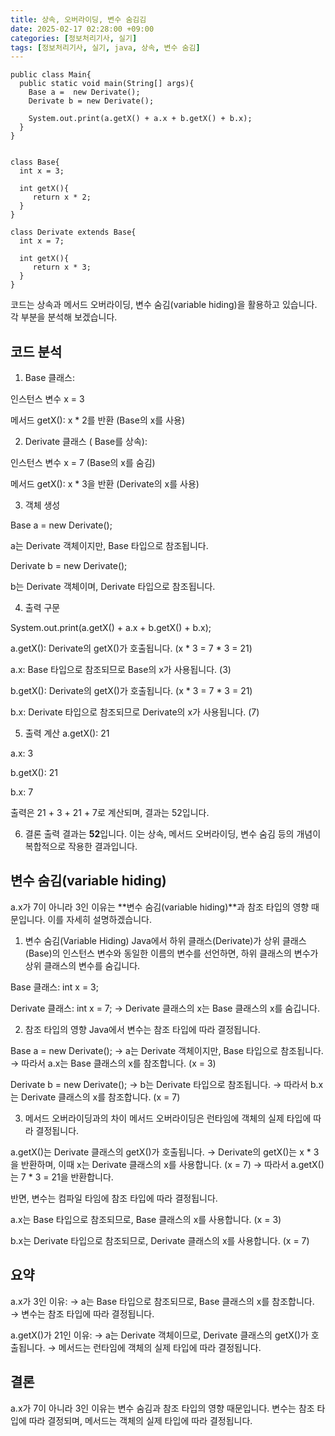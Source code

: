 ```yaml
---
title: 상속, 오버라이딩, 변수 숨김김
date: 2025-02-17 02:28:00 +09:00
categories: [정보처리기사, 실기]
tags: [정보처리기사, 실기, java, 상속, 변수 숨김]
---
```


```{r}
public class Main{
  public static void main(String[] args){
    Base a =  new Derivate();
    Derivate b = new Derivate();
    
    System.out.print(a.getX() + a.x + b.getX() + b.x);
  }
}
 
 
class Base{
  int x = 3;
 
  int getX(){
     return x * 2; 
  }
}
 
class Derivate extends Base{
  int x = 7;
  
  int getX(){
     return x * 3;
  }
}
```

코드는 상속과 메서드 오버라이딩, 변수 숨김(variable hiding)을 활용하고 있습니다. 각 부분을 분석해 보겠습니다.

## 코드 분석

1. Base 클래스:

인스턴스 변수 x = 3

메서드 getX(): x * 2를 반환 (Base의 x를 사용)

2. Derivate 클래스 ( Base를 상속):

인스턴스 변수 x = 7 (Base의 x를 숨김)

메서드 getX(): x * 3을 반환 (Derivate의 x를 사용)

3. 객체 생성

Base a = new Derivate();

a는 Derivate 객체이지만, Base 타입으로 참조됩니다.

Derivate b = new Derivate();

b는 Derivate 객체이며, Derivate 타입으로 참조됩니다.

4. 출력 구문

System.out.print(a.getX() + a.x + b.getX() + b.x);

a.getX(): Derivate의 getX()가 호출됩니다. (x * 3 = 7 * 3 = 21)

a.x: Base 타입으로 참조되므로 Base의 x가 사용됩니다. (3)

b.getX(): Derivate의 getX()가 호출됩니다. (x * 3 = 7 * 3 = 21)

b.x: Derivate 타입으로 참조되므로 Derivate의 x가 사용됩니다. (7)

5. 출력 계산
a.getX(): 21

a.x: 3

b.getX(): 21

b.x: 7

출력은 21 + 3 + 21 + 7로 계산되며, 결과는 52입니다.

6. 결론
출력 결과는 **52**입니다. 이는 상속, 메서드 오버라이딩, 변수 숨김 등의 개념이 복합적으로 작용한 결과입니다.


## 변수 숨김(variable hiding)
a.x가 7이 아니라 3인 이유는 **변수 숨김(variable hiding)**과 참조 타입의 영향 때문입니다. 이를 자세히 설명하겠습니다.



1. 변수 숨김(Variable Hiding)
Java에서 하위 클래스(Derivate)가 상위 클래스(Base)의 인스턴스 변수와 동일한 이름의 변수를 선언하면, 하위 클래스의 변수가 상위 클래스의 변수를 숨깁니다.

Base 클래스: int x = 3;

Derivate 클래스: int x = 7;
→ Derivate 클래스의 x는 Base 클래스의 x를 숨깁니다.

2. 참조 타입의 영향
Java에서 변수는 참조 타입에 따라 결정됩니다.

Base a = new Derivate();
→ a는 Derivate 객체이지만, Base 타입으로 참조됩니다.
→ 따라서 a.x는 Base 클래스의 x를 참조합니다. (x = 3)

Derivate b = new Derivate();
→ b는 Derivate 타입으로 참조됩니다.
→ 따라서 b.x는 Derivate 클래스의 x를 참조합니다. (x = 7)

3. 메서드 오버라이딩과의 차이
메서드 오버라이딩은 런타임에 객체의 실제 타입에 따라 결정됩니다.

a.getX()는 Derivate 클래스의 getX()가 호출됩니다.
→ Derivate의 getX()는 x * 3을 반환하며, 이때 x는 Derivate 클래스의 x를 사용합니다. (x = 7)
→ 따라서 a.getX()는 7 * 3 = 21을 반환합니다.

반면, 변수는 컴파일 타임에 참조 타입에 따라 결정됩니다.

a.x는 Base 타입으로 참조되므로, Base 클래스의 x를 사용합니다. (x = 3)

b.x는 Derivate 타입으로 참조되므로, Derivate 클래스의 x를 사용합니다. (x = 7)

## 요약
a.x가 3인 이유:
→ a는 Base 타입으로 참조되므로, Base 클래스의 x를 참조합니다.
→ 변수는 참조 타입에 따라 결정됩니다.

a.getX()가 21인 이유:
→ a는 Derivate 객체이므로, Derivate 클래스의 getX()가 호출됩니다.
→ 메서드는 런타임에 객체의 실제 타입에 따라 결정됩니다.

## 결론
a.x가 7이 아니라 3인 이유는 변수 숨김과 참조 타입의 영향 때문입니다. 변수는 참조 타입에 따라 결정되며, 메서드는 객체의 실제 타입에 따라 결정됩니다.